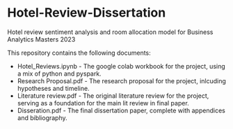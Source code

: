# Hotel-Review-Dissertation
Hotel review sentiment analysis and room allocation model for Business Analytics Masters 2023

This repository contains the following documents:

* Hotel_Reviews.ipynb - The google colab workbook for the project, using a mix of python and pyspark.
* Research Proposal.pdf - The research proposal for the project, inlcuding hypotheses and timeline.
* Literature review.pdf - The original literature review for the project, serving as a foundation for the main lit review in final paper.
* Disseration.pdf - The final dissertation paper, complete with appendices and bibliography.
